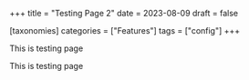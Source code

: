 +++
title = "Testing Page 2"
date = 2023-08-09
draft = false

[taxonomies]
categories = ["Features"]
tags = ["config"]
+++

This is testing page
<!-- more -->
This is testing page
